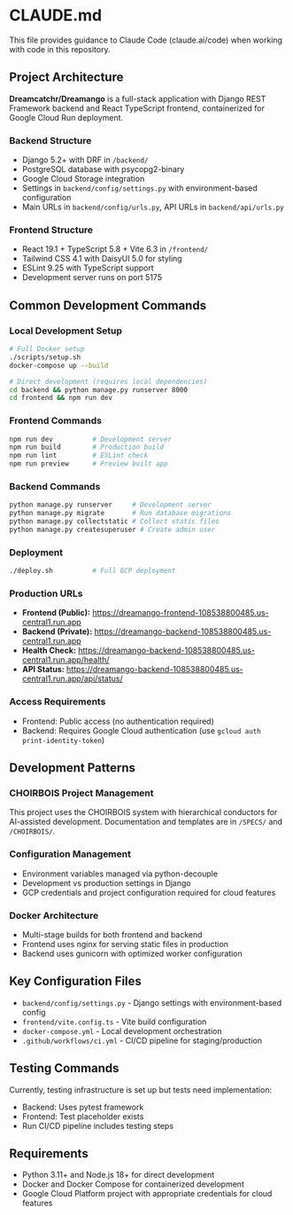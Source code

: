 # CLAUDE.md

This file provides guidance to Claude Code (claude.ai/code) when working with code in this repository.

## Project Architecture

**Dreamcatchr/Dreamango** is a full-stack application with Django REST Framework backend and React TypeScript frontend, containerized for Google Cloud Run deployment.

### Backend Structure
- Django 5.2+ with DRF in `/backend/`
- PostgreSQL database with psycopg2-binary
- Google Cloud Storage integration
- Settings in `backend/config/settings.py` with environment-based configuration
- Main URLs in `backend/config/urls.py`, API URLs in `backend/api/urls.py`

### Frontend Structure  
- React 19.1 + TypeScript 5.8 + Vite 6.3 in `/frontend/`
- Tailwind CSS 4.1 with DaisyUI 5.0 for styling
- ESLint 9.25 with TypeScript support
- Development server runs on port 5175

## Common Development Commands

### Local Development Setup
```bash
# Full Docker setup
./scripts/setup.sh
docker-compose up --build

# Direct development (requires local dependencies)
cd backend && python manage.py runserver 8000
cd frontend && npm run dev
```

### Frontend Commands
```bash
npm run dev          # Development server
npm run build        # Production build  
npm run lint         # ESLint check
npm run preview      # Preview built app
```

### Backend Commands
```bash
python manage.py runserver     # Development server
python manage.py migrate       # Run database migrations
python manage.py collectstatic # Collect static files
python manage.py createsuperuser # Create admin user
```

### Deployment
```bash
./deploy.sh          # Full GCP deployment
```

### Production URLs
- **Frontend (Public):** https://dreamango-frontend-108538800485.us-central1.run.app
- **Backend (Private):** https://dreamango-backend-108538800485.us-central1.run.app
- **Health Check:** https://dreamango-backend-108538800485.us-central1.run.app/health/
- **API Status:** https://dreamango-backend-108538800485.us-central1.run.app/api/status/

### Access Requirements
- Frontend: Public access (no authentication required)
- Backend: Requires Google Cloud authentication (use `gcloud auth print-identity-token`)

## Development Patterns

### CHOIRBOIS Project Management
This project uses the CHOIRBOIS system with hierarchical conductors for AI-assisted development. Documentation and templates are in `/SPECS/` and `/CHOIRBOIS/`.

### Configuration Management
- Environment variables managed via python-decouple
- Development vs production settings in Django
- GCP credentials and project configuration required for cloud features

### Docker Architecture
- Multi-stage builds for both frontend and backend
- Frontend uses nginx for serving static files in production
- Backend uses gunicorn with optimized worker configuration

## Key Configuration Files

- `backend/config/settings.py` - Django settings with environment-based config
- `frontend/vite.config.ts` - Vite build configuration
- `docker-compose.yml` - Local development orchestration
- `.github/workflows/ci.yml` - CI/CD pipeline for staging/production

## Testing Commands

Currently, testing infrastructure is set up but tests need implementation:
- Backend: Uses pytest framework
- Frontend: Test placeholder exists
- Run CI/CD pipeline includes testing steps

## Requirements

- Python 3.11+ and Node.js 18+ for direct development
- Docker and Docker Compose for containerized development
- Google Cloud Platform project with appropriate credentials for cloud features